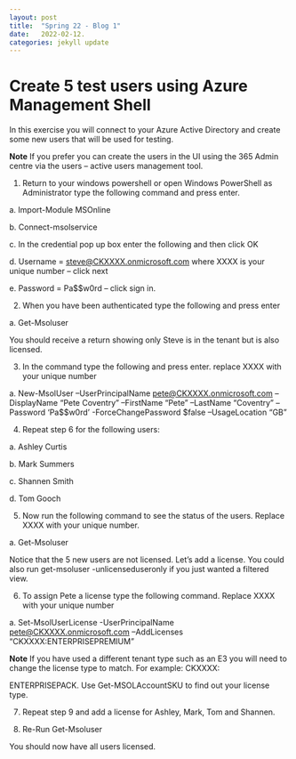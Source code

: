 ```yaml
---
layout: post
title:  "Spring 22 - Blog 1"
date:   2022-02-12.
categories: jekyll update
---
```


<h1> Create 5 test users using Azure Management Shell </h1>

In this exercise you will connect to your Azure Active Directory and create some new users that will be used for testing.

**Note** If you prefer you can create the users in the UI using the 365 Admin centre via the users – active users management tool.

1. Return to your windows powershell or open Windows PowerShell as Administrator type the following command and press enter.



a. Import-Module MSOnline

b. Connect-msolservice

c. In the credential pop up box enter the following and then click OK

d. Username = steve@CKXXXX.onmicrosoft.com where XXXX is your unique number – click next

e. Password = Pa$$w0rd – click sign in.



2. When you have been authenticated type the following and press enter

a. Get-Msoluser

You should receive a return showing only Steve is in the tenant but is also licensed.



3. In the command type the following and press enter. replace XXXX with your unique number

a. New-MsolUser –UserPrincipalName pete@CKXXXX.onmicrosoft.com –DisplayName “Pete Coventry” –FirstName “Pete” –LastName “Coventry” –Password ‘Pa$$w0rd’ -ForceChangePassword $false –UsageLocation “GB”



4. Repeat step 6 for the following users:

a. Ashley Curtis

b. Mark Summers

c. Shannen Smith

d. Tom Gooch

5. Now run the following command to see the status of the users. Replace XXXX with your unique number.

a. Get-Msoluser



Notice that the 5 new users are not licensed. Let’s add a license. You could also run get-msoluser -unlicenseduseronly if you just wanted a filtered view.

6. To assign Pete a license type the following command. Replace XXXX with your unique number

a. Set-MsolUserLicense -UserPrincipalName pete@CKXXXX.onmicrosoft.com –AddLicenses “CKXXXX:ENTERPRISEPREMIUM”

**Note** If you have used a different tenant type such as an E3 you will need to change the license type to match. For example: CKXXXX:

ENTERPRISEPACK. Use Get-MSOLAccountSKU to find out your license type.

7. Repeat step 9 and add a license for Ashley, Mark, Tom and Shannen.

8. Re-Run Get-Msoluser

You should now have all users licensed.



